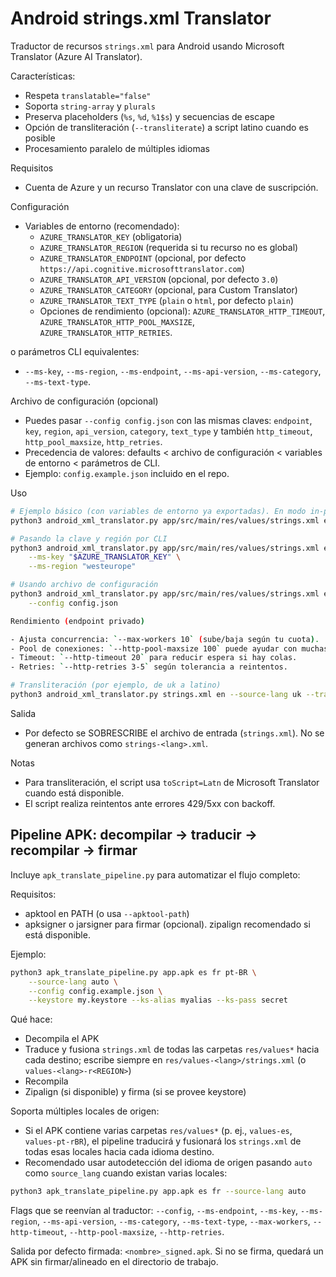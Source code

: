 # Android strings.xml Translator

Traductor de recursos `strings.xml` para Android usando Microsoft Translator (Azure AI Translator).

Características:

- Respeta `translatable="false"`
- Soporta `string-array` y `plurals`
- Preserva placeholders (`%s`, `%d`, `%1$s`) y secuencias de escape
- Opción de transliteración (`--transliterate`) a script latino cuando es posible
- Procesamiento paralelo de múltiples idiomas

Requisitos

- Cuenta de Azure y un recurso Translator con una clave de suscripción.

Configuración

- Variables de entorno (recomendado):
	- `AZURE_TRANSLATOR_KEY` (obligatoria)
	- `AZURE_TRANSLATOR_REGION` (requerida si tu recurso no es global)
	- `AZURE_TRANSLATOR_ENDPOINT` (opcional, por defecto `https://api.cognitive.microsofttranslator.com`)
	- `AZURE_TRANSLATOR_API_VERSION` (opcional, por defecto `3.0`)
	- `AZURE_TRANSLATOR_CATEGORY` (opcional, para Custom Translator)
	- `AZURE_TRANSLATOR_TEXT_TYPE` (`plain` o `html`, por defecto `plain`)
	- Opciones de rendimiento (opcional): `AZURE_TRANSLATOR_HTTP_TIMEOUT`, `AZURE_TRANSLATOR_HTTP_POOL_MAXSIZE`, `AZURE_TRANSLATOR_HTTP_RETRIES`.

o parámetros CLI equivalentes:

- `--ms-key`, `--ms-region`, `--ms-endpoint`, `--ms-api-version`, `--ms-category`, `--ms-text-type`.

Archivo de configuración (opcional)

- Puedes pasar `--config config.json` con las mismas claves: `endpoint`, `key`, `region`, `api_version`, `category`, `text_type` y también `http_timeout`, `http_pool_maxsize`, `http_retries`.
- Precedencia de valores: defaults < archivo de configuración < variables de entorno < parámetros de CLI.
- Ejemplo: `config.example.json` incluido en el repo.

Uso

```bash
# Ejemplo básico (con variables de entorno ya exportadas). En modo in-place (por defecto) usa UN solo idioma destino
python3 android_xml_translator.py app/src/main/res/values/strings.xml es --source-lang auto

# Pasando la clave y región por CLI
python3 android_xml_translator.py app/src/main/res/values/strings.xml es \
	--ms-key "$AZURE_TRANSLATOR_KEY" \
	--ms-region "westeurope"

# Usando archivo de configuración
python3 android_xml_translator.py app/src/main/res/values/strings.xml es \
	--config config.json

Rendimiento (endpoint privado)

- Ajusta concurrencia: `--max-workers 10` (sube/baja según tu cuota).
- Pool de conexiones: `--http-pool-maxsize 100` puede ayudar con muchas llamadas en paralelo.
- Timeout: `--http-timeout 20` para reducir espera si hay colas.
- Retries: `--http-retries 3-5` según tolerancia a reintentos.

# Transliteración (por ejemplo, de uk a latino)
python3 android_xml_translator.py strings.xml en --source-lang uk --transliterate
```

Salida

- Por defecto se SOBRESCRIBE el archivo de entrada (`strings.xml`). No se generan archivos como `strings-<lang>.xml`.

Notas

- Para transliteración, el script usa `toScript=Latn` de Microsoft Translator cuando está disponible.
- El script realiza reintentos ante errores 429/5xx con backoff.

## Pipeline APK: decompilar → traducir → recompilar → firmar

Incluye `apk_translate_pipeline.py` para automatizar el flujo completo:

Requisitos:

- apktool en PATH (o usa `--apktool-path`)
- apksigner o jarsigner para firmar (opcional). zipalign recomendado si está disponible.

Ejemplo:

```bash
python3 apk_translate_pipeline.py app.apk es fr pt-BR \
	--source-lang auto \
	--config config.example.json \
	--keystore my.keystore --ks-alias myalias --ks-pass secret
```

Qué hace:

- Decompila el APK
- Traduce y fusiona `strings.xml` de todas las carpetas `res/values*` hacia cada destino; escribe siempre en `res/values-<lang>/strings.xml` (o `values-<lang>-r<REGION>`)
- Recompila
- Zipalign (si disponible) y firma (si se provee keystore)

Soporta múltiples locales de origen:

- Si el APK contiene varias carpetas `res/values*` (p. ej., `values-es`, `values-pt-rBR`), el pipeline traducirá y fusionará los `strings.xml` de todas esas locales hacia cada idioma destino.
- Recomendado usar autodetección del idioma de origen pasando `auto` como `source_lang` cuando existan varias locales:

```bash
python3 apk_translate_pipeline.py app.apk es fr --source-lang auto
```

Flags que se reenvían al traductor: `--config`, `--ms-endpoint`, `--ms-key`, `--ms-region`, `--ms-api-version`, `--ms-category`, `--ms-text-type`, `--max-workers`, `--http-timeout`, `--http-pool-maxsize`, `--http-retries`.

Salida por defecto firmada: `<nombre>_signed.apk`. Si no se firma, quedará un APK sin firmar/alineado en el directorio de trabajo.

